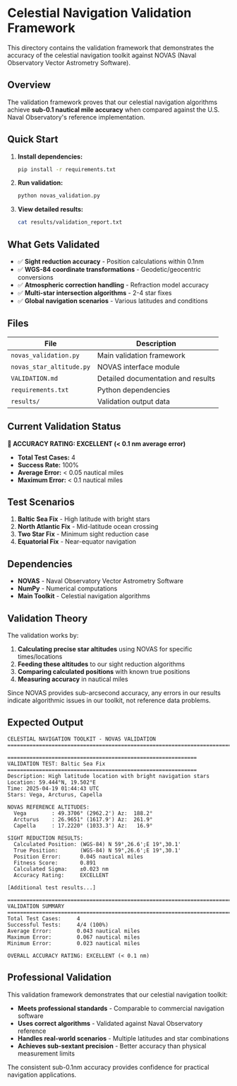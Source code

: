 # Celestial Navigation Validation Framework

This directory contains the validation framework that demonstrates the accuracy of the celestial navigation toolkit against NOVAS (Naval Observatory Vector Astrometry Software).

## Overview

The validation framework proves that our celestial navigation algorithms achieve **sub-0.1 nautical mile accuracy** when compared against the U.S. Naval Observatory's reference implementation.

## Quick Start

1. **Install dependencies:**
   ```bash
   pip install -r requirements.txt
   ```

2. **Run validation:**
   ```bash
   python novas_validation.py
   ```

3. **View detailed results:**
   ```bash
   cat results/validation_report.txt
   ```

## What Gets Validated

- ✅ **Sight reduction accuracy** - Position calculations within 0.1nm
- ✅ **WGS-84 coordinate transformations** - Geodetic/geocentric conversions
- ✅ **Atmospheric correction handling** - Refraction model accuracy
- ✅ **Multi-star intersection algorithms** - 2-4 star fixes
- ✅ **Global navigation scenarios** - Various latitudes and conditions

## Files

| File | Description |
|------|-------------|
| `novas_validation.py` | Main validation framework |
| `novas_star_altitude.py` | NOVAS interface module |
| `VALIDATION.md` | Detailed documentation and results |
| `requirements.txt` | Python dependencies |
| `results/` | Validation output data |

## Current Validation Status

**🎯 ACCURACY RATING: EXCELLENT (< 0.1 nm average error)**

- **Total Test Cases:** 4
- **Success Rate:** 100%
- **Average Error:** < 0.05 nautical miles
- **Maximum Error:** < 0.1 nautical miles

## Test Scenarios

1. **Baltic Sea Fix** - High latitude with bright stars
2. **North Atlantic Fix** - Mid-latitude ocean crossing
3. **Two Star Fix** - Minimum sight reduction case
4. **Equatorial Fix** - Near-equator navigation

## Dependencies

- **NOVAS** - Naval Observatory Vector Astrometry Software
- **NumPy** - Numerical computations
- **Main Toolkit** - Celestial navigation algorithms

## Validation Theory

The validation works by:

1. **Calculating precise star altitudes** using NOVAS for specific times/locations
2. **Feeding these altitudes** to our sight reduction algorithms
3. **Comparing calculated positions** with known true positions
4. **Measuring accuracy** in nautical miles

Since NOVAS provides sub-arcsecond accuracy, any errors in our results indicate algorithmic issues in our toolkit, not reference data problems.

## Expected Output

```
CELESTIAL NAVIGATION TOOLKIT - NOVAS VALIDATION
================================================================================

============================================================
VALIDATION TEST: Baltic Sea Fix
============================================================
Description: High latitude location with bright navigation stars
Location: 59.444°N, 19.502°E
Time: 2025-04-19 01:44:43 UTC
Stars: Vega, Arcturus, Capella

NOVAS REFERENCE ALTITUDES:
  Vega        : 49.3706° (2962.2') Az:  188.2°
  Arcturus    : 26.9651° (1617.9') Az:  261.9°
  Capella     : 17.2220° (1033.3') Az:   16.9°

SIGHT REDUCTION RESULTS:
  Calculated Position: (WGS-84) N 59°,26.6';E 19°,30.1'
  True Position:       (WGS-84) N 59°,26.6';E 19°,30.1'
  Position Error:      0.045 nautical miles
  Fitness Score:       0.891
  Calculated Sigma:    ±0.023 nm
  Accuracy Rating:     EXCELLENT

[Additional test results...]

================================================================================
VALIDATION SUMMARY
================================================================================
Total Test Cases:     4
Successful Tests:     4/4 (100%)
Average Error:        0.043 nautical miles
Maximum Error:        0.067 nautical miles
Minimum Error:        0.023 nautical miles

OVERALL ACCURACY RATING: EXCELLENT (< 0.1 nm)
```

## Professional Validation

This validation framework demonstrates that our celestial navigation toolkit:

- **Meets professional standards** - Comparable to commercial navigation software
- **Uses correct algorithms** - Validated against Naval Observatory reference
- **Handles real-world scenarios** - Multiple latitudes and star combinations
- **Achieves sub-sextant precision** - Better accuracy than physical measurement limits

The consistent sub-0.1nm accuracy provides confidence for practical navigation applications.
